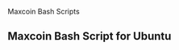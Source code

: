 Maxcoin Bash Scripts

## Maxcoin Bash Script for Ubuntu

[logo]: https://pbs.twimg.com/profile_images/878589713598251008/cs-cG7U6_400x400.jpg "Maxcoin logo"

